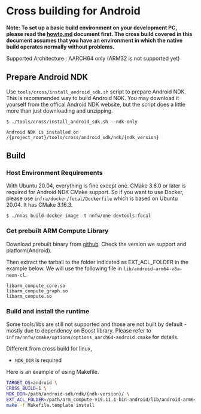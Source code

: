 # Cross building for Android

**Note: To set up a basic build environment on your development PC, please read the [howto.md](../howto.md) document first. The cross build covered in this document assumes that you have an environment in which the native build operates normally without problems.**

Supported Architecture : AARCH64 only (ARM32 is not supported yet)

## Prepare Android NDK

Use `tools/cross/install_android_sdk.sh` script to prepare Android NDK. This is recommended way to build Android NDK.
You may download it yourself from the offical Android NDK website, but the script does a little more than just downloading and unzipping.

```
$ ./tools/cross/install_android_sdk.sh --ndk-only

Android NDK is installed on /{project_root}/tools/cross/android_sdk/ndk/{ndk_version}
```

## Build

### Host Environment Requirements

With Ubuntu 20.04, everything is fine except one. CMake 3.6.0 or later is required for Android NDK CMake support.
So if you want to use Docker, please use `infra/docker/focal/Dockerfile` which is based on Ubuntu 20.04. It has CMake 3.16.3.

```
$ ./nnas build-docker-image -t nnfw/one-devtools:focal
```

### Get prebuilt ARM Compute Library

Download prebuilt binary from [github](https://github.com/ARM-software/ComputeLibrary/releases). Check the version we support and platform(Android).

Then extract the tarball to the folder indicated as EXT_ACL_FOLDER in the example below. We will use the following file in `lib/android-arm64-v8a-neon-cl`.

```
libarm_compute_core.so
libarm_compute_graph.so
libarm_compute.so
```

### Build and install the runtime

Some tools/libs are still not supported and those are not built by default - mostly due to dependency on Boost library.
Please refer to `infra/nnfw/cmake/options/options_aarch64-android.cmake` for details.

Different from cross build for linux,

- `NDK_DIR` is required

Here is an example of using Makefile.

```bash
TARGET_OS=android \
CROSS_BUILD=1 \
NDK_DIR=/path/android-sdk/ndk/{ndk-version}/ \
EXT_ACL_FOLDER=/path/arm_compute-v19.11.1-bin-android/lib/android-arm64-v8a-neon-cl \
make -f Makefile.template install
```
